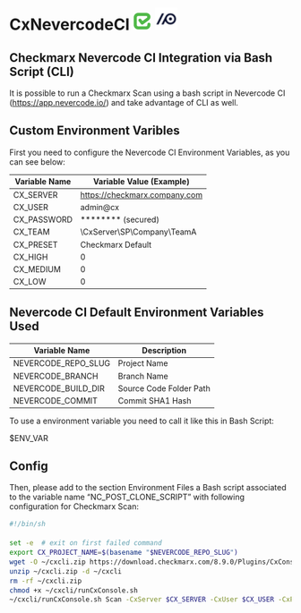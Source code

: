 # CxNevercodeCI ![Checkmarx](images/checkmarx.png) <img src="images/nevercode.png" alt="Nevercode" width="40" height="40">

## Checkmarx Nevercode CI Integration via Bash Script (CLI)

It is possible to run a Checkmarx Scan using a bash script in Nevercode CI (https://app.nevercode.io/) and take advantage of CLI as well.

## Custom Environment Varibles

First you need to configure the Nevercode CI Environment Variables, as you can see below:

| Variable Name  | Variable Value (Example) |
| ------------- | ------------- |
| CX_SERVER | https://checkmarx.company.com  |
| CX_USER | admin@cx  |
| CX_PASSWORD | ******** (secured)  |
| CX_TEAM | \CxServer\SP\Company\TeamA  |
| CX_PRESET | Checkmarx Default  |
| CX_HIGH | 0 |
| CX_MEDIUM | 0 |
| CX_LOW | 0 |

## Nevercode CI Default Environment Variables Used

| Variable Name  | Description |
| ------------- | ------------- |
| NEVERCODE_REPO_SLUG | Project Name  |
| NEVERCODE_BRANCH | Branch Name |
| NEVERCODE_BUILD_DIR | Source Code Folder Path |
| NEVERCODE_COMMIT | Commit SHA1 Hash  |

To use a environment variable you need to call it like this in Bash Script:

$ENV_VAR

## Config

Then, please add to the section Environment Files a Bash script associated to the variable name “NC_POST_CLONE_SCRIPT” with following configuration for Checkmarx Scan:

```bash
#!/bin/sh

set -e	# exit on first failed command
export CX_PROJECT_NAME=$(basename "$NEVERCODE_REPO_SLUG")
wget -O ~/cxcli.zip https://download.checkmarx.com/8.9.0/Plugins/CxConsolePlugin-8.90.0.zip
unzip ~/cxcli.zip -d ~/cxcli
rm -rf ~/cxcli.zip
chmod +x ~/cxcli/runCxConsole.sh
~/cxcli/runCxConsole.sh Scan -CxServer $CX_SERVER -CxUser $CX_USER -CxPassword $CX_PASSWORD -ProjectName "$CX_TEAM\\$CX_PROJECT_NAME-$NEVERCODE_BRANCH" -preset "$CX_PRESET" -LocationType folder -LocationPath $NEVERCODE_BUILD_DIR -SASTHigh $CX_HIGH -SASTMedium $CX_MEDIUM -SASTLow $CX_LOW -ReportXML results-$CX_PROJECT_NAME-$NEVERCODE_BRANCH.xml -ReportPDF results-$CX_PROJECT_NAME-$NEVERCODE_BRANCH.pdf -Comment "git $NEVERCODE_BRANCH@$NEVERCODE_COMMIT" -verbose
```
